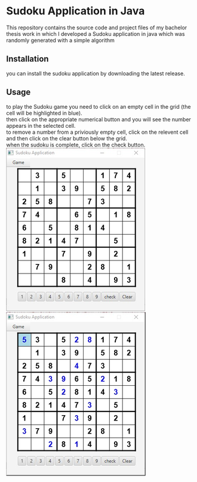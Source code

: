 # Sudoku Application in Java
This repository contains the source code and project files of my bachelor thesis work in which I developed a Sudoku application in java which was randomly generated with a simple algorithm 

## Installation

you can install the sudoku application by downloading the latest release. 

## Usage

to play the Sudoku game you need to click on an empty cell in the grid (the cell will be highlighted in blue).
<br>
then click on the appropriate numerical button and you will see the number appears in the selected cell.
<br>
to remove a number from a priviously empty cell, click on the relevent cell and then click on the clear button below the grid. 
<br> 
when the sudoku is complete, click on the check button. 
<br>
![sudoku loaded](https://github.com/markvnr/bachelor-thesis-sudoku/blob/master/sudoku%20start.jpg)
![sudoku partially filled](https://github.com/markvnr/bachelor-thesis-sudoku/blob/master/sudoku%20partially%20filled.jpg)


